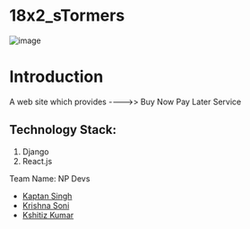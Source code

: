 # 18x2_sTormers
![image](https://user-images.githubusercontent.com/78855349/164956602-d0e76bfb-64d6-4f6b-b8c0-23480f0d54a1.png)

# Introduction
A web site which provides ---->> Buy Now Pay Later Service

## Technology Stack:
  1) Django
  2) React.js

Team Name: NP Devs

* [Kaptan Singh](https://github.com/kaptan0428)
* [Krishna Soni](https://github.com/Krishna1922)
* [Kshitiz Kumar](https://github.com/KshiTiz59)
